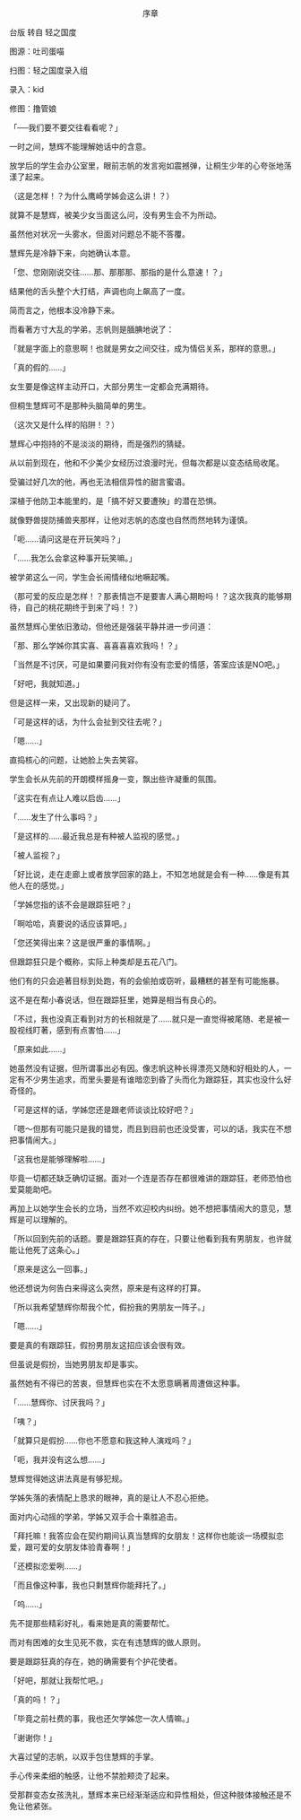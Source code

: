 <p align="center">序章</p>

台版 转自 轻之国度

图源：吐司蛋喵

扫图：轻之国度录入组

录入：kid

修图：撸管娘

「──我们要不要交往看看呢？」

一时之间，慧辉不能理解她话中的含意。

放学后的学生会办公室里，眼前志帆的发言宛如震撼弹，让桐生少年的心夸张地荡漾了起来。

（这是怎样！？为什么鹰崎学姊会这么讲！？）

就算不是慧辉，被美少女当面这么问，没有男生会不为所动。

虽然他对状况一头雾水，但面对问题总不能不答覆。

慧辉先是冷静下来，向她确认本意。

「您、您刚刚说交往……那、那那那、那指的是什么意速！？」

结果他的舌头整个大打结，声调也向上飙高了一度。

简而言之，他根本没冷静下来。

而看著方寸大乱的学弟，志帆则是腼腆地说了：

「就是字面上的意思啊！也就是男女之间交往，成为情侣关系，那样的意思。」

「真的假的……」

女生要是像这样主动开口，大部分男生一定都会充满期待。

但桐生慧辉可不是那种头脑简单的男生。

（这次又是什么样的陷阱！？）

慧辉心中抱持的不是淡淡的期待，而是强烈的猜疑。

从以前到现在，他和不少美少女经历过浪漫时光，但每次都是以变态结局收尾。

受骗过好几次的他，再也无法相信异性的甜言蜜语。

深植于他防卫本能里的，是「搞不好又要遭殃」的潜在恐惧。

就像野兽提防捕兽夹那样，让他对志帆的态度也自然而然地转为谨慎。

「呃……请问这是在开玩笑吗？」

「……我怎么会拿这种事开玩笑嘛。」

被学弟这么一问，学生会长闹情绪似地噘起嘴。

（那可爱的反应是怎样！？那表情岂不是要害人满心期盼吗！？这次我真的能够期待，自己的桃花期终于到来了吗！？）

虽然慧辉心里依旧激动，但他还是强装平静并进一步问道：

「那、那么学姊你其实喜、喜喜喜喜欢我吗！？」

「当然是不讨厌，可是如果要问我对你有没有恋爱的情感，答案应该是NO吧。」

「好吧，我就知道。」

但是这样一来，又出现新的疑问了。

「可是这样的话，为什么会扯到交往去呢？」

「嗯……」

直捣核心的问题，让她脸上失去笑容。

学生会长从先前的开朗模样摇身一变，飘出些许凝重的氛围。

「这实在有点让人难以启齿……」

「……发生了什么事吗？」

「是这样的……最近我总是有种被人监视的感觉。」

「被人监视？」

「好比说，走在走廊上或者放学回家的路上，不知怎地就是会有一种……像是有其他人在的感觉。」

「学姊您指的该不会是跟踪狂吧？」

「啊哈哈，真要说的话应该算吧。」

「您还笑得出来？这是很严重的事情啊。」

但跟踪狂只是个概称，实际上种类却是五花八门。

他们有的只会追著目标到处跑，有的会偷拍或窃听，最糟糕的甚至有可能施暴。

这不是在帮小春说话，但在跟踪狂里，她算是相当有良心的。

「不过，我也没真正看到对方的长相就是了……就只是一直觉得被尾随、老是被一股视线盯著，感到有点害怕……」

「原来如此……」

她虽然没有证据，但所谓事出必有因。像志帆这种长得漂亮又随和好相处的人，一定有不少男生追求，而里头要是有谁暗恋到昏了头而化为跟踪狂，其实也没什么好奇怪的。

「可是这样的话，学姊您还是跟老师谈谈比较好吧？」

「嗯～但那有可能只是我的错觉，而且到目前也还没受害，可以的话，我实在不想把事情闹大。」

「这我也是能够理解啦……」

毕竟一切都还缺乏确切证据。面对一个连是否存在都很难讲的跟踪狂，老师恐怕也爱莫能助吧。

再加上以她学生会长的立场，当然不欢迎校内纠纷。她不想把事情闹大的意见，慧辉是可以理解的。

「所以回到先前的话题。要是跟踪狂真的存在，只要让他看到我有男朋友，也许就能让他死了这条心。」

「原来是这么一回事。」

他还想说为何告白来得这么突然，原来是有这样的打算。

「所以我希望慧辉你帮我个忙，假扮我的男朋友一阵子。」

「嗯……」

要是真的有跟踪狂，假扮男朋友这招应该会很有效。

但虽说是假扮，当她男朋友却是事实。

虽然她有不得已的苦衷，但慧辉也实在不太愿意瞒著周遭做这种事。

「……慧辉你、讨厌我吗？」

「咦？」

「就算只是假扮……你也不愿意和我这种人演戏吗？」

「呃，我并没有这么想……」

慧辉觉得她这讲法真是有够犯规。

学姊失落的表情配上恳求的眼神，真的是让人不忍心拒绝。

面对内心动摇的学弟，学姊又双手合十乘胜追击。

「拜托嘛！我答应会在契约期间认真当慧辉的女朋友！这样你也能谈一场模拟恋爱，跟可爱的女朋友体验青春啊！」

「还模拟恋爱咧……」

「而且像这种事，我也只剩慧辉你能拜托了。」

「呜……」

先不提那些精彩好礼，看来她是真的需要帮忙。

而对有困难的女生见死不救，实在有违慧辉的做人原则。

要是跟踪狂真的存在，她的确需要有个护花使者。

「好吧，那就让我帮忙吧。」

「真的吗！？」

「毕竟之前社费的事，我也还欠学姊您一次人情嘛。」

「谢谢你！」

大喜过望的志帆，以双手包住慧辉的手掌。

手心传来柔细的触感，让他不禁脸颊烫了起来。

受那群变态女孩洗礼，慧辉本来已经渐渐适应和异性相处，但这种肢体接触还是不免让他紧张。

